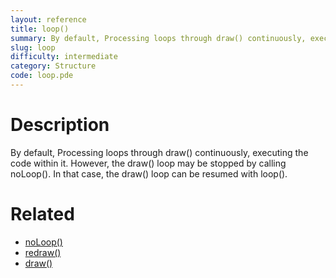 ```yaml
---
layout: reference
title: loop()
summary: By default, Processing loops through draw() continuously, executing the code within it
slug: loop
difficulty: intermediate
category: Structure
code: loop.pde
---
```


# Description

By default, Processing loops through draw() continuously, executing the code within it. However, the draw() loop may be stopped by calling noLoop(). In that case, the draw() loop can be resumed with loop().
# Related

- [noLoop()](noloop.html)
- [redraw()](redraw.html)
- [draw()](draw.html)
